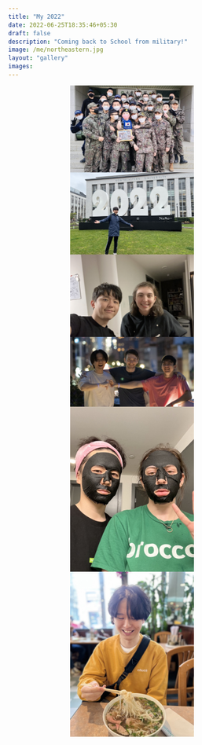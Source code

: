 ```yaml
---
title: "My 2022"
date: 2022-06-25T18:35:46+05:30
draft: false
description: "Coming back to School from military!"
image: /me/northeastern.jpg
layout: "gallery"
images:
---
```

<img src="/me/military.jpg" style="display: block; margin-left: auto; margin-right: auto; width: 50%; height: 50%;"/>
<img src="/me/northeastern.jpg" style="display: block; margin-left: auto; margin-right: auto; width: 50%; height: 50%;"/>
<img src="/me/Dinner.jpg" style="display: block; margin-left: auto; margin-right: auto; width: 50%; height: 50%;"/>
<img src="/me/newyork.jpg" style="display: block; margin-left: auto; margin-right: auto; width: 50%; height: 50%;"/>
<img src="/me/pack.jpg" style="display: block; margin-left: auto; margin-right: auto;width: 50%; height: 50%;"/>
<img src="/me/pho.jpg" style="display: block; margin-left: auto; margin-right: auto;width: 50%; height: 50%;"/>

